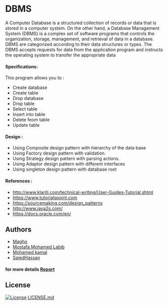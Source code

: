 # DBMS
A Computer Database is a structured collection of records or data that is stored in a 
computer system. On the other hand, a Database Management System (DBMS) is a 
complex set of software programs that controls the organization, storage, management, 
and retrieval of data in a database. DBMS are categorized according to their data structures 
or types. The DBMS accepts requests for data from the application program and instructs 
the operating system to transfer the appropriate data 

#### Specifications:
This program allows you to : 
  - Create database
  - Create table 
  - Drop database 
  - Drop table 
  - Select table 
  - Insert into table 
  - Delete feom table 
  - Update table 
  
#### Design :
  - Using Composite design pattern with hierarchy of the data base  
  - Using Factory design pattern with validation. 
  - Using Strategy design pattern with parsing actions. 
  - Using Adaptor design pattern with different interfaces 
  - Using singleton design pattern with database root 
  
#### References :
  - http://www.klariti.com/technical-writing/User-Guides-Tutorial.shtml 
  - https://www.tutorialspoint.com 
  - https://sourcemaking.com/design_patterns 
  - http://www.java2s.com/ 
  - https://docs.oracle.com/en/ 
    
## Authors
  - [Magho](https://github.com/Magho)
  - [Mostafa Mohamed Labib](https://github.com/mostafaLabib65)
  - [Mohamed kamal](https://github.com/muhammedkamal97)
  - [SajedHassan](https://github.com/SajedHassan)

#### for more details [Report](https://github.com/Magho/OOP/blob/master/src/eg/edu/alexu/csd/oop/db/DBMS.pdf) 

## License 
[![License](http://img.shields.io/:license-mit-blue.svg?style=flat-square)](http://badges.mit-license.org)
[LICENSE.md](https://github.com/Magho/OOP/blob/master/src/eg/edu/alexu/csd/oop/db/License)
